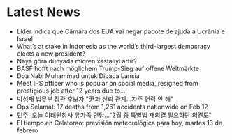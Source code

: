 # Latest News
-  Líder indica que Câmara dos EUA vai negar pacote de ajuda a Ucrânia e Israel
-  What’s at stake in Indonesia as the world’s third-largest democracy elects a new president?
-  Nəyə görə dünyada miqren xəstəliyi artır?
-  BASF hofft nach möglichem Trump-Sieg auf offene Weltmärkte
-  Doa Nabi Muhammad untuk Dibaca Lansia
-  Meet IPS officer who is popular on social media, resigned from prestigious job after 12 years due to...
-  박성재 법무부 장관 후보자 "尹과 신뢰 관계…자주 연락 안 해"
-  Ops Selamat: 17 deaths from 1,261 accidents nationwide on Feb 12
-  민주, 오늘 이태원참사 유가족 면담…"2월 중 특별법 재의결 필요하단 의견도"
-  El tiempo en Calatorao: previsión meteorológica para hoy, martes 13 de febrero
